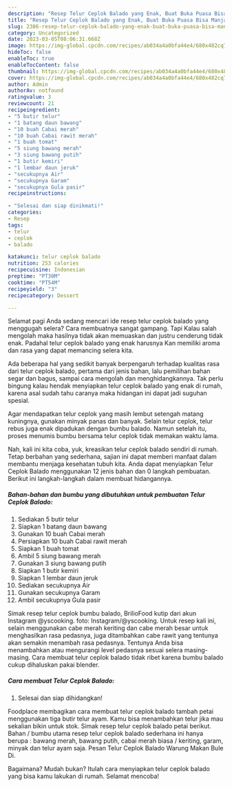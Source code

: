 ```yaml
---
description: "Resep Telur Ceplok Balado yang Enak, Buat Buka Puasa Bisa Manjain Lidah"
title: "Resep Telur Ceplok Balado yang Enak, Buat Buka Puasa Bisa Manjain Lidah"
slug: 2386-resep-telur-ceplok-balado-yang-enak-buat-buka-puasa-bisa-manjain-lidah
category: Uncategorized
date: 2023-03-05T08:06:31.668Z
image: https://img-global.cpcdn.com/recipes/ab034a4a0bfa44e4/680x482cq70/telur-ceplok-balado-foto-resep-utama.jpg
hideToc: false
enableToc: true
enableTocContent: false
thumbnail: https://img-global.cpcdn.com/recipes/ab034a4a0bfa44e4/680x482cq70/telur-ceplok-balado-foto-resep-utama.jpg
cover: https://img-global.cpcdn.com/recipes/ab034a4a0bfa44e4/680x482cq70/telur-ceplok-balado-foto-resep-utama.jpg
author: Admin
authorAv: notfound
ratingvalue: 3
reviewcount: 21
recipeingredient:
- "5 butir telur"
- "1 batang daun bawang"
- "10 buah Cabai merah"
- "10 buah Cabai rawit merah"
- "1 buah tomat"
- "5 siung bawang merah"
- "3 siung bawang putih"
- "1 butir kemiri"
- "1 lembar daun jeruk"
- "secukupnya Air"
- "secukupnya Garam"
- "secukupnya Gula pasir"
recipeinstructions:

- "Selesai dan siap dinikmati!"
categories:
- Resep
tags:
- telur
- ceplok
- balado

katakunci: telur ceplok balado 
nutrition: 253 calories
recipecuisine: Indonesian
preptime: "PT30M"
cooktime: "PT54M"
recipeyield: "3"
recipecategory: Dessert

---
```



Selamat pagi Anda sedang mencari ide resep telur ceplok balado yang menggugah selera? Cara membuatnya sangat gampang. Tapi Kalau salah mengolah maka hasilnya tidak akan memuaskan dan justru cenderung tidak enak. Padahal telur ceplok balado yang enak harusnya Kan memiliki aroma dan rasa yang dapat memancing selera kita.


Ada beberapa hal yang sedikit banyak berpengaruh terhadap kualitas rasa dari telur ceplok balado, pertama dari jenis bahan, lalu pemilihan bahan segar dan bagus, sampai cara mengolah dan menghidangkannya. Tak perlu bingung kalau hendak menyiapkan telur ceplok balado yang enak di rumah, karena asal sudah tahu caranya maka hidangan ini dapat jadi suguhan spesial.

Agar mendapatkan telur ceplok yang masih lembut setengah matang kuningnya, gunakan minyak panas dan banyak. Selain telur ceplok, telur rebus juga enak dipadukan dengan bumbu balado. Namun setelah itu, proses menumis bumbu bersama telur ceplok tidak memakan waktu lama.


Nah, kali ini kita coba, yuk, kreasikan telur ceplok balado sendiri di rumah. Tetap berbahan yang sederhana, sajian ini dapat memberi manfaat dalam membantu menjaga kesehatan tubuh kita. Anda dapat menyiapkan Telur Ceplok Balado menggunakan 12 jenis bahan dan 0 langkah pembuatan. Berikut ini langkah-langkah dalam membuat hidangannya.

<!--inarticleads1-->

##### Bahan-bahan dan bumbu yang dibutuhkan untuk pembuatan Telur Ceplok Balado:

1. Sediakan 5 butir telur
1. Siapkan 1 batang daun bawang
1. Gunakan 10 buah Cabai merah
1. Persiapkan 10 buah Cabai rawit merah
1. Siapkan 1 buah tomat
1. Ambil 5 siung bawang merah
1. Gunakan 3 siung bawang putih
1. Siapkan 1 butir kemiri
1. Siapkan 1 lembar daun jeruk
1. Sediakan secukupnya Air
1. Gunakan secukupnya Garam
1. Ambil secukupnya Gula pasir


Simak resep telur ceplok bumbu balado, BrilioFood kutip dari akun Instagram @yscooking. foto: Instagram/@yscooking. Untuk resep kali ini, selain menggunakan cabe merah keriting dan cabe merah besar untuk menghasilkan rasa pedasnya, juga ditambahkan cabe rawit yang tentunya akan semakin menambah rasa pedasnya. Tentunya Anda bisa menambahkan atau mengurangi level pedasnya sesuai selera masing-masing. Cara membuat telur ceplok balado tidak ribet karena bumbu balado cukup dihaluskan pakai blender. 

<!--inarticleads2-->

##### Cara membuat Telur Ceplok Balado:


1. Selesai dan siap dihidangkan!

Foodplace membagikan cara membuat telur ceplok balado tambah petai menggunakan tiga butir telur ayam. Kamu bisa menambahkan telur jika mau sekalian bikin untuk stok. Simak resep telur ceplok balado petai berikut. Bahan / bumbu utama resep telur ceplok balado sederhana ini hanya berupa : bawang merah, bawang putih, cabai merah biasa / keriting, garam, minyak dan telur ayam saja. Pesan Telur Ceplok Balado Warung Makan Bule Di. 

Bagaimana? Mudah bukan? Itulah cara menyiapkan telur ceplok balado yang bisa kamu lakukan di rumah. Selamat mencoba!
